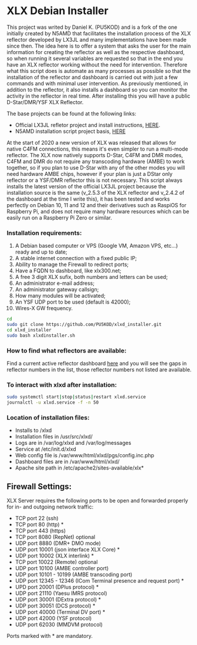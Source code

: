 # XLX Debian Installer
This project was writed by Daniel K. (PU5KOD) and is a fork of the one initially created by N5AMD that facilitates the installation process of the XLX reflector developed by LX3JL and many implementations have been made since then. The idea here is to offer a system that asks the user for the main information for creating the reflector as well as the respective dashboard, so when running it several variables are requested so that in the end you have an XLX reflector working without the need for intervention. Therefore what this script does is automate as many processes as possible so that the installation of the reflector and dashboard is carried out with just a few commands and with minimal user intervention. As previously mentioned, in addition to the reflector, it also installs a dashboard so you can monitor the activity in the reflector in real time.
After installing this you will have a public D-Star/DMR/YSF XLX Reflector.

The base projects can be found at the following links:
- Official LX3JL refletor project and install instructions, [HERE](https://github.com/LX3JL/xlxd).
- N5AMD installation script project basis, [HERE](https://github.com/n5amd/xlxd-debian-installer)

At the start of 2020 a new version of XLX was released that allows for native C4FM connections, this means it's even simpler to run a multi-mode reflector. The XLX now natively supports D-Star, C4FM and DMR modes, C4FM and DMR do not require any transcoding hardware (AMBE) to work together, so if you plan to use D-Star with any of the other modes you will need hardware AMBE chips, however if your plan is just a DStar only reflector or a YSF/DMR reflector this is not necessary.
This script always installs the latest version of the official LX3JL project because the installation source is the same (v_2.5.3 of the XLX reflector and v_2.4.2 of the dashboard at the time I write this), it has been tested and works perfectly on Debian 10, 11 and 12 and their derivatives such as RaspiOS for Raspberry Pi, and does not require many hardware resources which can be easily run on a Raspberry Pi Zero or similar.

### Installation requirements:
01.  A Debian based computer or VPS (Google VM, Amazon VPS, etc...) ready and up to date;
02.  A stable internet connection with a fixed public IP;
03.  Ability to manage the Firewall to redirect ports;
04.  Have a FQDN to dashboard, like xlx300.net;
05.  A free 3 digit XLX sufix, both numbers and letters can be used;
06.  An administrator e-mail address;
07.  An administrator gateway callsign;
08.  How many modules will be activated;
09.  An YSF UDP port to be used (default is 42000);
10.  Wires-X GW frequency.
   
```sh
cd
sudo git clone https://github.com/PU5KOD/xlxd_installer.git
cd xlxd_installer
sudo bash xlxdinstaller.sh
```
### How to find what reflectors are available:
Find a current active reflector dashboard [here](https://xlx300.net/index.php?show=reflectors) and you will see the gaps in reflector numbers in the list, those reflector numbers not listed are available. 

### To interact with xlxd after installation:
```sh
sudo systemctl start|stop|status|restart xlxd.service
journalctl -u xlxd.service -f -n 50
```

### Location of installation files:
 - Installs to /xlxd
 - Installation files in /usr/src/xlxd/
 - Logs are in /var/log/xlxd and /var/log/messages
 - Service at /etc/init.d/xlxd
 - Web config file is /var/www/html/xlxd/pgs/config.inc.php
 - Dashboard files are in /var/www/html/xlxd/
 - Apache site path in /etc/apache2/sites-available/xlx*

## Firewall Settings:

XLX Server requires the following ports to be open and forwarded properly for in- and outgoing network traffic:

* TCP port 22 (ssh)
* TCP port 80 (http) *
* TCP port 443 (https)
* TCP port 8080 (RepNet) optional
* UDP port 8880 (DMR+ DMO mode)
* UDP port 10001 (json interface XLX Core) *
* UDP port 10002 (XLX interlink) *
* TCP port 10022 (Remote) optional
* UDP port 10100 (AMBE controller port)
* UDP port 10101 - 10199 (AMBE transcoding port)
* UDP port 12345 - 12346 (ICom Terminal presence and request port) *
* UPD port 20001 (DPlus protocol) *
* UDP port 21110 (Yaesu IMRS protocol)
* UDP port 30001 (DExtra protocol) *
* UDP port 30051 (DCS protocol) *
* UDP port 40000 (Terminal DV port) *
* UDP port 42000 (YSF protocol)
* UDP port 62030 (MMDVM protocol)

Ports marked with * are mandatory.
